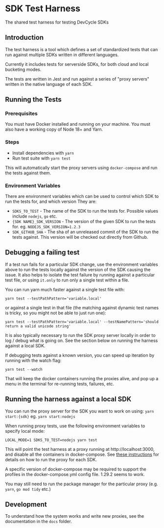 # SDK Test Harness

The shared test harness for testing DevCycle SDKs

## Introduction

The test harness is a tool which defines a set of standardized tests that can run against multiple SDKs written in
different languages.

Currently it includes tests for serverside SDKs, for both cloud and local bucketing modes.

The tests are written in Jest and run against a series of "proxy servers" written in the native language of each SDK.

## Running the Tests

### Prerequisites

You must have Docker installed and running on your machine. You must also have a working copy of Node 18+ and Yarn.

### Steps

- Install dependencies with `yarn`
- Run test suite with `yarn test`

This will automatically start the proxy servers using `docker-compose` and run the tests against them.

### Environment Variables

There are environment variables which can be used to control which SDK to run the tests for, and which version
They are:

- `SDKS_TO_TEST` - The name of the SDK to run the tests for. Possible values include `nodejs`, `go` etc.
- `{SDK NAME}_SDK_VERSION` - The version of the given SDK to run the tests for. eg. `NODEJS_SDK_VERSION=1.2.3`
- `SDK_GITHUB_SHA` - The sha of an unreleased commit of the SDK to run the tests against. This version will be checked
  out directly from Github.

## Debugging a failing test

If a test run fails for a particular SDK change, use the environment variables above to run the tests locally
against the version of the SDK causing the issue. It also helps to isolate the test failure by running against
a particular test file, or using `it.only` to run only a single test within a file.

You can run yarn much faster against a single test file with:

```
yarn test --testPathPattern='variable.local'
```

or against a single test in that file (the matching against dynamic test names is tricky, so you might not be able to just run one):

```
yarn test --testPathPattern='variable.local' --testNamePattern='should return a valid unicode string'
```

It is also typically necessary to run the SDK proxy server locally in order to log / debug what is going on.
See the section below on running the harness against a local SDK.

If debugging tests against a known version, you can speed up iteration by running with the watch flag:

```
yarn test --watch
```

That will keep the docker containers running the proxies alive, and pop up a menu in the terminal for re-running tests, failures, etc.

## Running the harness against a local SDK

You can run the proxy server for the SDK you want to work on using:
`yarn start:{sdk}` eg. `yarn start:nodejs`

When running proxy tests, use the following environment variables to specify local mode:

```
LOCAL_MODE=1 SDKS_TO_TEST=nodejs yarn test
```

This will point the test harness at a proxy running at http://localhost:3000, and disable all the containers in docker-compose. See [these instructions](docs/LOCAL.md) for details on how to run the proxy for each SDK.

A specific version of docker-compose may be required to support the profiles in the docker-compose.yml config file. 1.29.2 seems to work.

You may still need to run the package manager for the particular proxy (e.g. `yarn`, `go mod tidy` etc.)

## Development

To understand how the system works and write new proxies, see the documentation in the `docs` folder.
